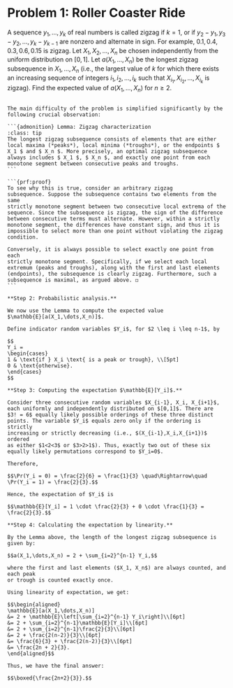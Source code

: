 # Problem 1: Roller Coaster Ride

A sequence $y_1, ..., y_k$ of real numbers is called zigzag if $k=1$, or if $y_2-y_1, y_3-y_2,...,y_k-y_{k-1}$ are nonzero and alternate in sign. For example, $0.1, 0.4, 0.3, 0.6, 0.15$ is zigzag. Let $X_1, X_2, ... , X_n$ be chosen independently from the uniform distribution on $[0, 1]$. Let $a(X_1, ..., X_n)$ be the longest zigzag subsequence in $X_1, ..., X_n$ (i.e., the largest value of $k$ for which there exists an increasing sequence of integers $i_1, i_2, ... ,i_k$ such that $X_{i_1} , X_{i_2} , ... , X_{i_k}$ is zigzag). Find the expected value of $a(X_1, ..., X_n)$ for $n\geq 2$.

````{dropdown} Click to show solution

The main difficulty of the problem is simplified significantly by the following crucial observation:

```{admonition} Lemma: Zigzag characterization
:class: tip
The longest zigzag subsequence consists of elements that are either local maxima (*peaks*), local minima (*troughs*), or the endpoints $ X_1 $ and $ X_n $. More precisely, an optimal zigzag subsequence always includes $ X_1 $, $ X_n $, and exactly one point from each monotone segment between consecutive peaks and troughs.
```

```{prf:proof}
To see why this is true, consider an arbitrary zigzag
subsequence. Suppose the subsequence contains two elements from the same
strictly monotone segment between two consecutive local extrema of the
sequence. Since the subsequence is zigzag, the sign of the difference
between consecutive terms must alternate. However, within a strictly
monotone segment, the differences have constant sign, and thus it is
impossible to select more than one point without violating the zigzag
condition.

Conversely, it is always possible to select exactly one point from each
strictly monotone segment. Specifically, if we select each local
extremum (peaks and troughs), along with the first and last elements
(endpoints), the subsequence is clearly zigzag. Furthermore, such a
subsequence is maximal, as argued above. ◻
```

**Step 2: Probabilistic analysis.**

We now use the Lemma to compute the expected value
$\mathbb{E}[a(X_1,\dots,X_n)]$.

Define indicator random variables $Y_i$, for $2 \leq i \leq n-1$, by

$$
Y_i = 
\begin{cases}
1 & \text{if } X_i \text{ is a peak or trough}, \\[5pt]
0 & \text{otherwise}.
\end{cases}
$$

**Step 3: Computing the expectation $\mathbb{E}[Y_i]$.**

Consider three consecutive random variables $X_{i-1}, X_i, X_{i+1}$,
each uniformly and independently distributed on $[0,1]$. There are
$3! = 6$ equally likely possible orderings of these three distinct
points. The variable $Y_i$ equals zero only if the ordering is strictly
increasing or strictly decreasing (i.e., $(X_{i-1},X_i,X_{i+1})$ ordered
as either $1<2<3$ or $3>2>1$). Thus, exactly two out of these six
equally likely permutations correspond to $Y_i=0$.

Therefore,

$$\Pr(Y_i = 0) = \frac{2}{6} = \frac{1}{3} \quad\Rightarrow\quad \Pr(Y_i = 1) = \frac{2}{3}.$$

Hence, the expectation of $Y_i$ is

$$\mathbb{E}[Y_i] = 1 \cdot \frac{2}{3} + 0 \cdot \frac{1}{3} = \frac{2}{3}.$$

**Step 4: Calculating the expectation by linearity.**

By the Lemma above, the length of the longest zigzag subsequence is
given by: 

$$a(X_1,\dots,X_n) = 2 + \sum_{i=2}^{n-1} Y_i,$$ 

where the first and last elements ($X_1, X_n$) are always counted, and each peak
or trough is counted exactly once.

Using linearity of expectation, we get: 

$$\begin{aligned}
\mathbb{E}[a(X_1,\dots,X_n)]
&= 2 + \mathbb{E}\left[\sum_{i=2}^{n-1} Y_i\right]\\[6pt]
&= 2 + \sum_{i=2}^{n-1}\mathbb{E}[Y_i]\\[6pt]
&= 2 + \sum_{i=2}^{n-1}\frac{2}{3}\\[6pt]
&= 2 + \frac{2(n-2)}{3}\\[6pt]
&= \frac{6}{3} + \frac{2(n-2)}{3}\\[6pt]
&= \frac{2n + 2}{3}.
\end{aligned}$$

Thus, we have the final answer: 

$$\boxed{\frac{2n+2}{3}}.$$
````
